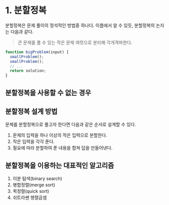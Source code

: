 # 1. 분할정복

분할정복은 문제 풀이의 정석적인 방법중 하나다. 이름에서 알 수 있듯, 분할정복의 논지는 다음과 같다.

> 큰 문제를 풀 수 있는 작은 문제 여럿으로 분리해 각개격파한다.

```ts
function bigProblem(input) {
  smallProblem();
  smallProblem();
  // ...
  return solution;
}
```

## 분할정복을 사용할 수 없는 경우

## 분할정복 설계 방법

문제를 분할정복으로 풀고자 한다면 다음과 같은 순서로 설계할 수 있다.

1. 문제의 입력을 하나 이상의 작은 입력으로 분할한다.
2. 작은 입력을 각각 푼다.
3. 필요에 따라 분할하여 푼 내용을 합쳐 답을 만들어낸다.

## 분할정복을 이용하는 대표적인 알고리즘

1. 이분 탐색(binary search)
2. 병합정렬(merge sort)
3. 퀵정렬(quick sort)
4. 쉬트라쎈 행렬곱셈
